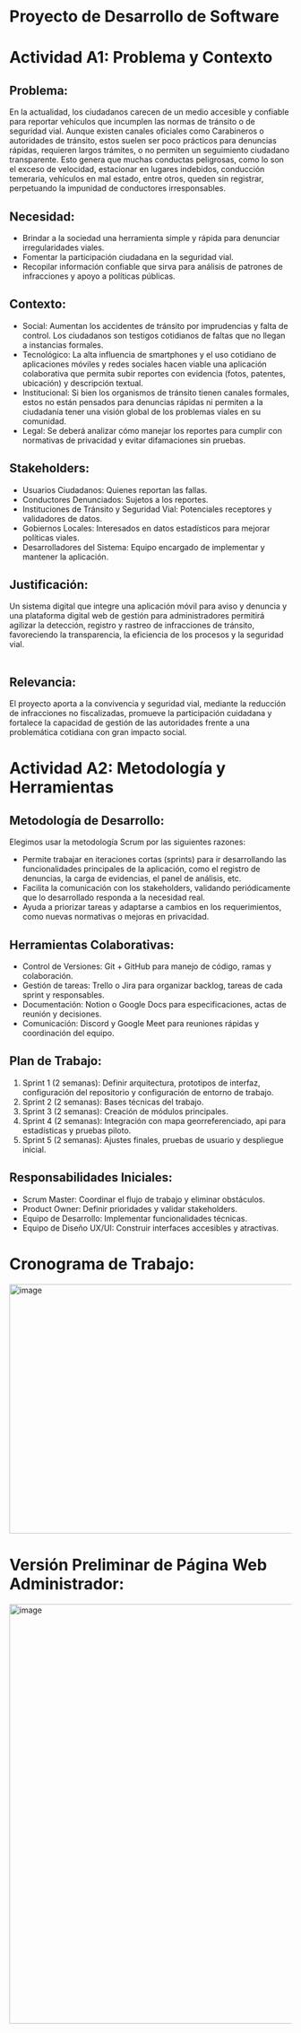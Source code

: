 # Proyecto de Desarrollo de Software

# Actividad A1: Problema y Contexto

## Problema:
En la actualidad, los ciudadanos carecen de un medio accesible y confiable para reportar vehículos que incumplen las normas de tránsito o de seguridad vial.
Aunque existen canales oficiales como Carabineros o autoridades de tránsito, estos suelen ser poco prácticos para denuncias rápidas, requieren largos trámites, o no permiten un seguimiento ciudadano transparente.
Esto genera que muchas conductas peligrosas, como lo son el exceso de velocidad, estacionar en lugares indebidos, conducción temeraria, vehículos en mal estado, entre otros, queden sin registrar, perpetuando la impunidad de conductores irresponsables.

## Necesidad:
- Brindar a la sociedad una herramienta simple y rápida para denunciar irregularidades viales.
- Fomentar la participación ciudadana en la seguridad vial.
- Recopilar información confiable que sirva para análisis de patrones de infracciones y apoyo a políticas públicas.

## Contexto:
- Social: Aumentan los accidentes de tránsito por imprudencias y falta de control. Los ciudadanos son testigos cotidianos de faltas que no llegan a instancias formales.
- Tecnológico: La alta influencia de smartphones y el uso cotidiano de aplicaciones móviles y redes sociales hacen viable una aplicación colaborativa que permita subir reportes con evidencia (fotos, patentes, ubicación) y descripción textual.
- Institucional: Si bien los organismos de tránsito tienen canales formales, estos no están pensados para denuncias rápidas ni permiten a la ciudadanía tener una visión global de los problemas viales en su comunidad.
- Legal: Se deberá analizar cómo manejar los reportes para cumplir con normativas de privacidad y evitar difamaciones sin pruebas.

## Stakeholders:
- Usuarios Ciudadanos: Quienes reportan las fallas.
- Conductores Denunciados: Sujetos a los reportes.
- Instituciones de Tránsito y Seguridad Vial: Potenciales receptores y validadores de datos.
- Gobiernos Locales: Interesados en datos estadísticos para mejorar políticas viales.
- Desarrolladores del Sistema: Equipo encargado de implementar y mantener la aplicación.


## Justificación:
Un sistema digital que integre una aplicación móvil para aviso y denuncia y una plataforma digital web de gestión para administradores permitirá agilizar la detección, registro y rastreo de infracciones de tránsito, favoreciendo la transparencia, la eficiencia de los procesos y la seguridad vial.<br><br>

## Relevancia:
El proyecto aporta a la convivencia y seguridad vial, mediante la reducción de infracciones no fiscalizadas, promueve la participación cuidadana y fortalece la capacidad de gestión de las autoridades frente a una problemática cotidiana con gran impacto social.


# Actividad A2: Metodología y Herramientas

## Metodología de Desarrollo:
Elegimos usar la metodología Scrum por las siguientes razones:
- Permite trabajar en iteraciones cortas (sprints) para ir desarrollando las funcionalidades principales de la aplicación, como el registro de denuncias, la carga de evidencias, el panel de análisis, etc.
- Facilita la comunicación con los stakeholders, validando periódicamente que lo desarrollado responda a la necesidad real.
- Ayuda a priorizar tareas y adaptarse a cambios en los requerimientos, como nuevas normativas o mejoras en privacidad.

## Herramientas Colaborativas:
- Control de Versiones: Git + GitHub para manejo de código, ramas y colaboración.
- Gestión de tareas: Trello o Jira para organizar backlog, tareas de cada sprint y responsables.
- Documentación: Notion o Google Docs para especificaciones, actas de reunión y decisiones.
- Comunicación: Discord y Google Meet para reuniones rápidas y coordinación del equipo.

## Plan de Trabajo:
1. Sprint 1 (2 semanas): Definir arquitectura, prototipos de interfaz, configuración del repositorio y configuración de entorno de trabajo.
2. Sprint 2 (2 semanas): Bases técnicas del trabajo.
3. Sprint 3 (2 semanas): Creación de módulos principales.
4. Sprint 4 (2 semanas): Integración con mapa georreferenciado, api para estadísticas y pruebas piloto.
5. Sprint 5 (2 semanas): Ajustes finales, pruebas de usuario y despliegue inicial.

## Responsabilidades Iniciales:
- Scrum Master: Coordinar el flujo de trabajo y eliminar obstáculos.
- Product Owner: Definir prioridades y validar stakeholders.
- Equipo de Desarrollo: Implementar funcionalidades técnicas.
- Equipo de Diseño UX/UI: Construir interfaces accesibles y atractivas.


# Cronograma de Trabajo:
<img width="1248" height="445" alt="image" src="https://github.com/user-attachments/assets/c771b1c5-154e-44f0-a9a4-cbdceb5c15c0" />

# Versión Preliminar de Página Web Administrador:
<img width="1600" height="749" alt="image" src="https://github.com/user-attachments/assets/7c1db0fd-815b-4440-9cc5-36c131d87f00" />
